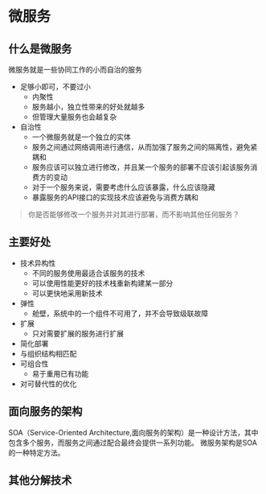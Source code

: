 
# 微服务
## 什么是微服务
微服务就是一些协同工作的小而自治的服务

- 足够小即可，不要过小
  - 内聚性
  - 服务越小，独立性带来的好处就越多
  - 但管理大量服务也会越复杂
- 自治性
  - 一个微服务就是一个独立的实体
  - 服务之间通过网络调用进行通信，从而加强了服务之间的隔离性，避免紧耦和
  - 服务应该可以独立进行修改，并且某一个服务的部署不应该引起该服务消费方的变动
  - 对于一个服务来说，需要考虑什么应该暴露，什么应该隐藏
  - 暴露服务的API接口的实现技术应该避免与消费方耦和

> 你是否能够修改一个服务并对其进行部署，而不影响其他任何服务？

## 主要好处
- 技术异构性
  - 不同的服务使用最适合该服务的技术
  - 可以使用性能更好的技术栈重新构建某一部分
  - 可以更快地采用新技术
- 弹性
  - 舱壁，系统中的一个组件不可用了，并不会导致级联故障
- 扩展
  - 只对需要扩展的服务进行扩展
- 简化部署
- 与组织结构相匹配
- 可组合性
  - 易于重用已有功能
- 对可替代性的优化

## 面向服务的架构
SOA（Service-Oriented Architecture,面向服务的架构）是一种设计方法，其中包含多个服务，而服务之间通过配合最终会提供一系列功能。
微服务架构是SOA的一种特定方法。

## 其他分解技术
